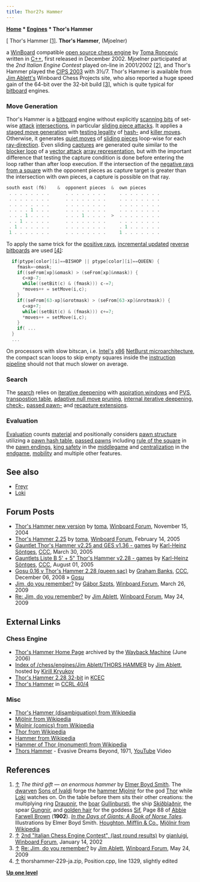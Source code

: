```yaml
---
title: Thor27s Hammer
---
```

**[Home](Home "Home") \* [Engines](Engines "Engines") \* Thor's Hammer**



[ Thor's Hammer <a id="cite-note-1" href="#cite-ref-1">[1]</a>.
**Thor's Hammer**, (Mjoelner)  

a [WinBoard](WinBoard "WinBoard") compatible [open source chess engine](Category:Open_Source "Category:Open Source") by [Toma Roncevic](Toma_Roncevic "Toma Roncevic") written in [C++](Cpp "Cpp"), first released in December 2002. Mjoelner participated at the *2nd Italian Engine Contest* played on-line in 2001/2002 <a id="cite-note-2" href="#cite-ref-2">[2]</a>, and Thor's Hammer played the [CIPS 2003](CIPS_2003 "CIPS 2003") with 3½/7. Thor's Hammer is available from [Jim Ablett's](Jim_Ablett "Jim Ablett") Winboard Chess Projects site, who also reported a huge speed gain of the 64-bit over the 32-bit build <a id="cite-note-3" href="#cite-ref-3">[3]</a>, which is quite typical for [bitboard](Bitboards "Bitboards") engines. 



### Move Generation


Thor's Hammer is a [bitboard](Bitboards "Bitboards") engine without explicitly [scanning bits](BitScan "BitScan") of set-wise [attack](Attacks "Attacks") [intersections](General_Setwise_Operations#Intersection "General Setwise Operations"), in particular [sliding piece attacks](Sliding_Piece_Attacks "Sliding Piece Attacks"). It applies a [staged move generation](Move_Generation#Staged "Move Generation") with [testing legality](Square_Attacked_By#LegalityTest "Square Attacked By") of [hash-](Hash_Move "Hash Move") and [killer moves](Killer_Move "Killer Move"). Otherwise, it generates [quiet moves](Quiet_Moves "Quiet Moves") of [sliding pieces](Sliding_Pieces "Sliding Pieces") loop-wise for each [ray-direction](Direction#RayDirections "Direction"). Even sliding [captures](Captures "Captures") are generated quite similar to the [blocker loop](Vector_Attacks#NewArchitecture "Vector Attacks") of a [vector attack](Vector_Attacks "Vector Attacks") [array representation](Board_Representation#SquareCentric "Board Representation"), but with the important difference that testing the capture condition is done before entering the loop rather than after loop execution. If the intersection of the [negative rays](On_an_empty_Board#NegativeRays "On an empty Board") [from a square](Origin_Square "Origin Square") with the opponent pieces as capture target is greater than the intersection with own pieces, a capture is possible on that ray.




```C++
south east (f6)    &  opponent pieces  &  own pieces
 . . . . . . . .      . . . . . . . .     . . . . . . . . 
 . . . . . . . .      . . . . . . . .     . . . . . . . . 
 . . . . . . . .      . . . . . . . .     . . . . . . . . 
 . . . . 1 . . .      . . . . . . . .     . . . . . . . . 
 . . . 1 . . . .      . . . 1 . . . .  >  . . . . . . . . 
 . . 1 . . . . .      . . . . . . . .     . . . . . . . . 
 . 1 . . . . . .      . . . . . . . .     . 1 . . . . . . 
 1 . . . . . . .      . . . . . . . .     1 . . . . . . . 

```

To apply the same trick for the [positive rays](On_an_empty_Board#PositiveRays "On an empty Board"), [incremental updated](Incremental_Updates "Incremental Updates") [reverse bitboards](Reverse_Bitboards "Reverse Bitboards") are used <a id="cite-note-4" href="#cite-ref-4">[4]</a>:




```C++
  if(ptype[color][i]==BISHOP || ptype[color][i]==QUEEN) {
    fmask=~omask;
    if((seFrom[xp]&omask) > (seFrom[xp]&nmask)) {
      c=xp-7;
      while((setBit(c) & (fmask))) c-=7;
      *moves++ = setMove(i,c);
    }
    if((seFrom[63-xp]&orotmask) > (seFrom[63-xp]&nrotmask)) {
      c=xp+7;
      while((setBit(c) & (fmask))) c+=7;
      *moves++ = setMove(i,c);
    }
    if( ...
  }
  ...

```

On processors with slow bitscan, i.e. [Intel's](Intel "Intel") [x86](X86 "X86") [NetBurst microarchitecture](https://en.wikipedia.org/wiki/NetBurst_%28microarchitecture%29), the compact scan loops to skip empty squares inside the [instruction pipeline](https://en.wikipedia.org/wiki/Pipeline_%28computing%29) should not that much slower on average.



### Search


The [search](Search "Search") relies on [iterative deepening](Iterative_Deepening "Iterative Deepening") with [aspiration windows](Aspiration_Windows "Aspiration Windows") and [PVS](Principal_Variation_Search "Principal Variation Search"), [transpostion table](Transposition_Table "Transposition Table"), [adaptive null move pruning](Null_Move_Pruning#AdaptiveNullMovePruning "Null Move Pruning"), [internal iterative deepening](Internal_Iterative_Deepening "Internal Iterative Deepening"), [check-](Check_Extensions "Check Extensions"), [passed pawn-](Passed_Pawn_Extensions "Passed Pawn Extensions") and [recapture extensions](Recapture_Extensions "Recapture Extensions").



### Evaluation


[Evaluation](Evaluation "Evaluation") counts [material](Material "Material") and positionally considers [pawn structure](Pawn_Structure "Pawn Structure") utilizing a [pawn hash table](Pawn_Hash_Table "Pawn Hash Table"), [passed pawns](Passed_Pawn "Passed Pawn") including [rule of the square](Rule_of_the_Square "Rule of the Square") in the [pawn endings](Pawn_Endgame "Pawn Endgame"), [king safety](King_Safety "King Safety") in the [middlegame](Middlegame "Middlegame") and [centralization](King_Centralization "King Centralization") in the [endgame](Endgame "Endgame"), [mobility](Mobility "Mobility") and multiple other features.



## See also


* [Freyr](Freyr "Freyr")
* [Loki](Loki "Loki")


## Forum Posts


* [Thor's Hammer new version](http://www.open-aurec.com/wbforum/viewtopic.php?t=601) by [toma](Toma_Roncevic "Toma Roncevic"), [Winboard Forum](Computer_Chess_Forums "Computer Chess Forums"), November 15, 2004
* [Thor's Hammer 2.25](http://www.open-aurec.com/wbforum/viewtopic.php?f=2&t=1644&p=7640) by [toma](Toma_Roncevic "Toma Roncevic"), [Winboard Forum](Computer_Chess_Forums "Computer Chess Forums"), February 14, 2005
* [Gauntlet Thor's Hammer v2.25 and GES v1.36 - games](https://www.stmintz.com/ccc/index.php?id=418983) by [Karl-Heinz Söntges](index.php?title=Karl-Heinz_S%C3%B6ntges&action=edit&redlink=1 "Karl-Heinz Söntges (page does not exist)"), [CCC](CCC "CCC"), March 30, 2005
* [Gauntlets Liste B 5' + 5" Thor's Hammer v2.28 - games](https://www.stmintz.com/ccc/index.php?id=439476) by [Karl-Heinz Söntges](index.php?title=Karl-Heinz_S%C3%B6ntges&action=edit&redlink=1 "Karl-Heinz Söntges (page does not exist)"), [CCC](CCC "CCC"), August 01, 2005
* [Gosu 0.16 v Thor's Hammer 2.28 (queen sac)](http://www.talkchess.com/forum3/viewtopic.php?f=2&t=25286) by [Graham Banks](Graham_Banks "Graham Banks"), [CCC](CCC "CCC"), December 06, 2008 » [Gosu](Gosu "Gosu")
* [Jim, do you remember?](http://www.open-aurec.com/wbforum/viewtopic.php?f=2&t=50055) by [Gábor Szots](Gabor_Szots "Gabor Szots"), [Winboard Forum](Computer_Chess_Forums "Computer Chess Forums"), March 26, 2009
* [Re: Jim, do you remember?](http://www.open-aurec.com/wbforum/viewtopic.php?f=2&t=50055&start=20#p190004) by [Jim Ablett](Jim_Ablett "Jim Ablett"), [Winboard Forum](Computer_Chess_Forums "Computer Chess Forums"), May 24, 2009


## External Links


### Chess Engine


* [Thor's Hammer Home Page](http://web.archive.org/web/20060614102734/http://www.geocities.com/toma_st/thorshammer.html) archived by the [Wayback Machine](https://en.wikipedia.org/wiki/Wayback_Machine) (June 2006)
* [Index of /chess/engines/Jim Ablett/THORS HAMMER](http://kirr.homeunix.org/chess/engines/Jim%20Ablett/THORS%20HAMMER/) by [Jim Ablett](Jim_Ablett "Jim Ablett"), hosted by [Kirill Kryukov](Kirill_Kryukov "Kirill Kryukov")
* [Thor's Hammer 2.28 32-bit](http://kirill-kryukov.com/chess/kcec/cgi/engine_details.cgi?print=Details&eng=Thor%27s%20Hammer%202.28%2032-bit#Thor_s_Hammer_2_28_32-bit) in [KCEC](KCEC "KCEC")
* [Thor's Hammer](http://www.computerchess.org.uk/ccrl/404/cgi/compare_engines.cgi?family=Thor%27s%20Hammer&print=Rating+list&print=Results+table&print=LOS+table&print=Ponder+hit+table&print=Eval+difference+table&print=Comopp+gamenum+table&print=Overlap+table&print=Score+with+common+opponents) in [CCRL 40/4](CCRL "CCRL")


### Misc


* [Thor's Hammer (disambiguation) from Wikipedia](https://en.wikipedia.org/wiki/Thor%27s_Hammer_%28disambiguation%29)
* [Mjölnir from Wikipedia](https://en.wikipedia.org/wiki/Mj%C3%B6lnir)
* [Mjolnir (comics) from Wikipedia](https://en.wikipedia.org/wiki/Mjolnir_%28comics%29)
* [Thor from Wikipedia](https://en.wikipedia.org/wiki/Thor)
* [Hammer from Wikipedia](https://en.wikipedia.org/wiki/Hammer)
* [Hammer of Thor (monument) from Wikipedia](https://en.wikipedia.org/wiki/Hammer_of_Thor_%28monument%29)
* [Thors Hammer](http://www.alexgitlin.com/npp/thors.htm) - Evasive Dreams Beyond, 1971, [YouTube](https://en.wikipedia.org/wiki/YouTube) Video


 
## References


1. <a id="cite-ref-1" href="#cite-note-1">↑</a> *The third gift — an enormous hammer* by [Elmer Boyd Smith](https://en.wikipedia.org/wiki/Elmer_Boyd_Smith). The [dwarven](https://en.wikipedia.org/wiki/Dwarf_%28Germanic_mythology%29) [Sons of Ivaldi](https://en.wikipedia.org/wiki/Sons_of_Ivaldi) forge the [hammer Mjolnir](https://en.wikipedia.org/wiki/Mj%C3%B6lnir) for the god [Thor](https://en.wikipedia.org/wiki/Thor) while [Loki](https://en.wikipedia.org/wiki/Loki) watches on. On the table before them sits their other creations: the multiplying ring [Draupnir](https://en.wikipedia.org/wiki/Draupnir), the [boar](https://en.wikipedia.org/wiki/Wild_boar) [Gullinbursti](https://en.wikipedia.org/wiki/Gullinbursti), the ship [Skíðblaðnir](https://en.wikipedia.org/wiki/Sk%C3%AD%C3%B0bla%C3%B0nir), the spear [Gungnir](https://en.wikipedia.org/wiki/Gungnir), and [golden hair](https://en.wikipedia.org/wiki/Golden_Hair) for the goddess [Sif](https://en.wikipedia.org/wiki/Sif), Page 88 of [Abbie Farwell Brown](https://en.wikipedia.org/wiki/Abbie_Farwell_Brown) (**1902**). *[In the Days of Giants: A Book of Norse Tales](http://www.germanicmythology.com/works/EBOYDSMITHART.html)*. Illustrations by Elmer Boyd Smith. [Houghton, Mifflin & Co.](https://en.wikipedia.org/wiki/Houghton_Mifflin_Harcourt), [Mjölnir from Wikipedia](https://en.wikipedia.org/wiki/Mj%C3%B6lnir)
2. <a id="cite-ref-2" href="#cite-note-2">↑</a> [2nd "Italian Chess Engine Contest", (last round results)](http://www.open-aurec.com/wbforum/viewtopic.php?f=18&t=35745) by [gianluigi](Gianluigi_Masciulli "Gianluigi Masciulli"), [Winboard Forum](Computer_Chess_Forums "Computer Chess Forums"), January 14, 2002
3. <a id="cite-ref-3" href="#cite-note-3">↑</a> [Re: Jim, do you remember?](http://www.open-aurec.com/wbforum/viewtopic.php?f=2&t=50055&start=20#p190004) by [Jim Ablett](Jim_Ablett "Jim Ablett"), [Winboard Forum](Computer_Chess_Forums "Computer Chess Forums"), May 24, 2009
4. <a id="cite-ref-4" href="#cite-note-4">↑</a> thorshammer-229-ja.zip, Position.cpp, line 1329, slightly edited

**[Up one level](Engines "Engines")**







 
